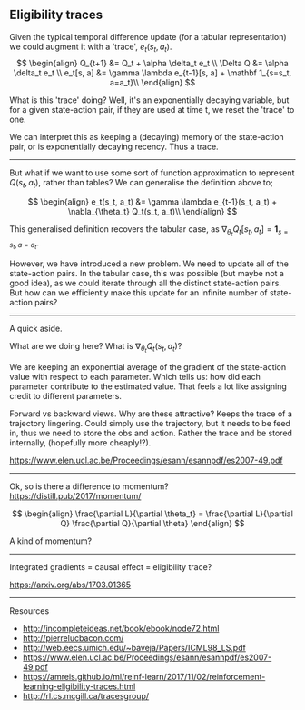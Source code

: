 ## Eligibility traces

Given the typical temporal difference update (for a tabular representation) we could augment it with a 'trace', $e_t(s_t, a_t)$.
$$
\begin{align}
Q_{t+1} &= Q_t + \alpha \delta_t e_t \\
\Delta Q &= \alpha \delta_t e_t \\
e_t[s, a] &=
\gamma \lambda e_{t-1}[s, a] + \mathbf 1_{s=s_t, a=a_t}\\
\end{align}
$$

What is this 'trace' doing? Well, it's an exponentially decaying variable, but for a given state-action pair, if they are used at time t, we reset the 'trace' to one.

We can interpret this as keeping a (decaying) memory of the state-action pair, or is exponentially decaying recency. Thus a trace.

***

But what if we want to use some sort of function approximation to represent $Q(s_t, a_t)$, rather than tables? We can generalise the definition above to;

$$
\begin{align}
e_t(s_t, a_t) &= \gamma \lambda e_{t-1}(s_t, a_t) + \nabla_{\theta_t} Q_t(s_t, a_t)\\
\end{align}
$$

This generalised definition recovers the tabular case, as $\nabla_{\theta_t} Q_t[s_t, a_t] = \mathbf 1_{s=s_t, a=a_t}$.

However, we have introduced a new problem. We need to update all of the state-action pairs. In the tabular case, this was possible (but maybe not a good idea), as we could iterate through all the distinct state-action pairs. But how can we efficiently make this update for an infinite number of state-action pairs?  

***

A quick aside.

What are we doing here? What is $\nabla_{\theta_t} Q_t(s_t, a_t)$?

We are keeping an exponential average of the gradient of the state-action value with respect to each parameter. Which tells us: how did each parameter contribute to the estimated value. That feels a lot like assigning credit to different parameters.


Forward vs backward views. Why are these attractive? Keeps the trace of a trajectory lingering. Could simply use the trajectory, but it needs to be feed in, thus we need to store the obs and action. Rather the trace and be stored internally, (hopefully more cheaply!?).

https://www.elen.ucl.ac.be/Proceedings/esann/esannpdf/es2007-49.pdf

***

Ok, so is there a difference to momentum?
https://distill.pub/2017/momentum/

$$
\begin{align}
\frac{\partial L}{\partial \theta_t} = \frac{\partial L}{\partial Q} \frac{\partial Q}{\partial \theta}
\end{align}
$$

A kind of momentum?






***

Integrated gradients = causal effect = eligibility trace?

https://arxiv.org/abs/1703.01365


***

Resources

- http://incompleteideas.net/book/ebook/node72.html
- http://pierrelucbacon.com/
- http://web.eecs.umich.edu/~baveja/Papers/ICML98_LS.pdf
- https://www.elen.ucl.ac.be/Proceedings/esann/esannpdf/es2007-49.pdf
- https://amreis.github.io/ml/reinf-learn/2017/11/02/reinforcement-learning-eligibility-traces.html
- http://rl.cs.mcgill.ca/tracesgroup/
